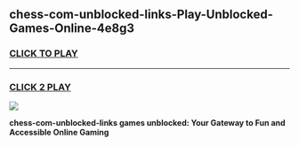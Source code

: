 
## chess-com-unblocked-links-Play-Unblocked-Games-Online-4e8g3
<h3>
<a href="https://premium76.site?title=chess-com-unblocked-links&ref=25A">CLICK TO PLAY</a></h3>
<hr>

<h3>
<a href="https://premium76.site?title=chess-com-unblocked-links&ref=25A">CLICK 2 PLAY</a>
  
</h3>

<a href="https://premium76.site?title=chess-com-unblocked-links&ref=25A"><img src="https://clearcache.store/games.png"></a>


**chess-com-unblocked-links games unblocked: Your Gateway to Fun and Accessible Online Gaming**
